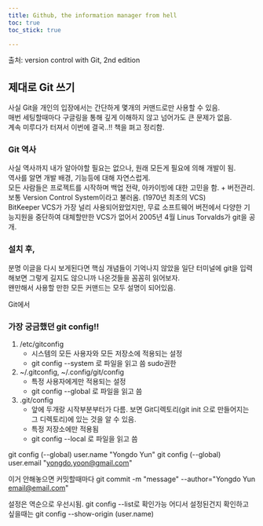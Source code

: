 ```yaml
---
title: Github, the information manager from hell
toc: true
toc_stick: true

---
```


출처: version control with Git, 2nd edition

## 제대로 Git 쓰기
사실 Git을 개인의 입장에서는 간단하게 몇개의 커맨드로만 사용할 수 있음.  
매번 세팅할때마다 구글링을 통해 깊게 이해하지 않고 넘어가도 큰 문제가 없음.  
계속 미루다가 터져서  이번에 결국..!! 책을 펴고 정리함.   

### Git 역사
사실 역사까지 내가 알아야할 필요는 없으나, 원래 모든게 필요에 의해 개발이 됨.  
역사를 알면 개발 배경, 기능등에 대해 자연스럽게.  
모든 사람들은 프로젝트를 시작하며  백업 전략, 아카이빙에 대한 고민을 함. + 버전관리.  
보통 Version Control System이라고 불러옴. (1970년 최초의 VCS)    
BitKeeper VCS가 가장 널리 사용되어왔었지만, 무료 소프트웨어 버전에서 다양한 기능지원을 중단하여 대체할만한 VCS가 없어서 2005년 4월 Linus Torvalds가 git을 공개.  

### 설치 후,
분명 이글을 다시 보게된다면 핵심 개념들이 기억나지 않았을
일단 터미널에 git을 입력해보면 그렇게 길지도 않으니까 나온것들을 꼼꼼히 읽어보자.  
왠만해서 사용할 만한 모든 커맨드는 모두 설명이 되어있음.  

Git에서 

### 가장 궁금했던 git config!!
1. /etc/gitconfig
	- 시스템의 모든 사용자와 모든 저장소에 적용되는 설정  
	- git config --system 로 파일을 읽고 씀 sudo권한  
2. ~/.gitconfig, ~/.config/git/config
	- 특정 사용자에게만 적용되는 설정  
	- git config --global 로 파일을 읽고 씀 
3. .git/config
	- 앞에 두개랑 시작부분부터가 다름. 보면 Git디렉토리(git init 으로 만들어지는 그 디렉토리)에 있는 것을 알 수 있음.  
	- 특정 저장소에만 적용됨
	- git config --local 로 파일을 읽고 씀

git config (--global) user.name "Yongdo Yun"
git config (--global) user.email "yongdo.yoon@gmail.com"

이거 안해놓으면 커밋할때마다 git commit -m "message" --author="Yongdo Yun <email@email.com>"   

설정은 역순으로 우선시됨. git config --list로 확인가능
어디서 설정된건지 확인하고 싶을때는 git config --show-origin (user.name)


